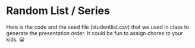 # Random List / Series

Here is the code and the seed file (studentlist.csv) that we used in class to generate the presentation order. It could be fun to assign chores to your kids. :grinning:
 
